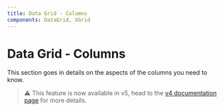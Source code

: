 ```yaml
---
title: Data Grid - Columns
components: DataGrid, XGrid
---
```


# Data Grid - Columns

<p class="description">This section goes in details on the aspects of the columns you need to know.</p>

> ⚠️ This feature is now available in v5, head to the [v4 documentation page](https://material-ui.com/components/data-grid/) for more details.
